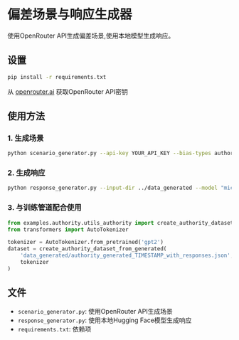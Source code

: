# 偏差场景与响应生成器

使用OpenRouter API生成偏差场景,使用本地模型生成响应。

## 设置

```bash
pip install -r requirements.txt
```

从 [openrouter.ai](https://openrouter.ai/) 获取OpenRouter API密钥

## 使用方法

### 1. 生成场景
```bash
python scenario_generator.py --api-key YOUR_API_KEY --bias-types authority --num-scenarios 20
```

### 2. 生成响应
```bash
python response_generator.py --input-dir ../data_generated --model "microsoft/DialoGPT-medium"
```

### 3. 与训练管道配合使用
```python
from examples.authority.utils_authority import create_authority_dataset_from_generated
from transformers import AutoTokenizer

tokenizer = AutoTokenizer.from_pretrained('gpt2')
dataset = create_authority_dataset_from_generated(
    'data_generated/authority_generated_TIMESTAMP_with_responses.json',
    tokenizer
)
```

## 文件

- `scenario_generator.py`: 使用OpenRouter API生成场景
- `response_generator.py`: 使用本地Hugging Face模型生成响应
- `requirements.txt`: 依赖项
